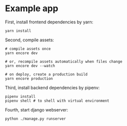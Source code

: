 # Example app

First, install frontend dependencies by yarn:

```
yarn install
```

Second, compile assets:

```
# compile assets once
yarn encore dev

# or, recompile assets automatically when files change
yarn encore dev --watch

# on deploy, create a production build
yarn encore production
```

Third, install backend dependencies by pipenv:

```
pipenv install
pipenv shell # to shell with virtual environment
```

Fourth, start django webserver:

```
python ./manage.py runserver
```
